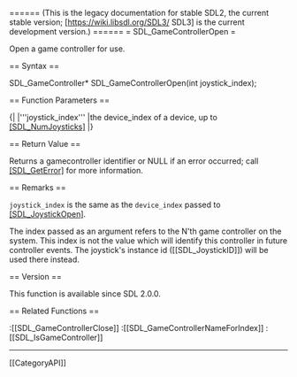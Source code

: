====== (This is the legacy documentation for stable SDL2, the current stable version; [https://wiki.libsdl.org/SDL3/ SDL3] is the current development version.) ======
= SDL_GameControllerOpen =

Open a game controller for use.

== Syntax ==

<syntaxhighlight lang='c'>
SDL_GameController* SDL_GameControllerOpen(int joystick_index);
</syntaxhighlight>

== Function Parameters ==

{|
|'''joystick_index'''
|the device_index of a device, up to [[SDL_NumJoysticks]]()
|}

== Return Value ==

Returns a gamecontroller identifier or NULL if an error occurred; call
[[SDL_GetError]]() for more information.

== Remarks ==

<code>joystick_index</code> is the same as the <code>device_index</code>
passed to [[SDL_JoystickOpen]]().

The index passed as an argument refers to the N'th game controller on the
system. This index is not the value which will identify this controller in
future controller events. The joystick's instance id ([[SDL_JoystickID]])
will be used there instead.

== Version ==

This function is available since SDL 2.0.0.

== Related Functions ==

:[[SDL_GameControllerClose]]
:[[SDL_GameControllerNameForIndex]]
:[[SDL_IsGameController]]

----
[[CategoryAPI]]


